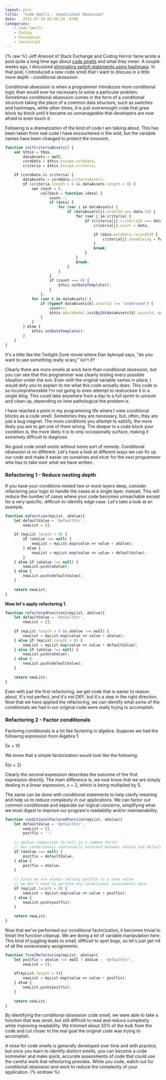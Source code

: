 ```yaml
---
layout: post
title:  "Code Smells - Conditional Obsession"
date:   2015-07-29 09:00:29 -0700
categories:
    - Code Smells
    - Coding
    - Foundation
    - Javascript
---
```

{% raw %}
Jeff Atwood of Stack Exchange and Coding Horror fame wrote a post quite a long time ago about <a href="http://blog.codinghorror.com/code-smells/" target="_blank">code smells</a> and what they mean. A couple weeks ago, I discussed <a href="http://www.chrisstead.net/archives/759/eliminating-switch-statements-with-hashmaps/" target="_blank">eliminating switch statements using hashmaps</a>. In that post, I introduced a new code smell that I want to discuss in a little more depth - conditional obsession.

Conditional obsession is when a programmer introduces more conditional logic than would ever be necessary to solve a particular problem. Sometimes conditional obsession comes in the form of a conditional structure taking the place of a common data structure, such as switches and hashmaps, while other times, it is just overwrought code that grew block by block until it became so unmanageable that developers are now afraid to even touch it.

Following is a dramatization of the kind of code I am talking about. This has been taken from real code I have encountered in the wild, but the variable names have been changed to protect the innocent.

```javascript
function initCriteriaAssets() {
    var $this = this,
        dataAssets = null,
        coreData = $this.$scope.coreData,
        criteria = $this.$scope.criteria;

    if (coreData && criteria) {
        dataAssets = coreData.criteriaAssets;
        if (criteria.length > 0 && dataAssets.length > 0) {
            var count = 0,
                callback = function (data) {
                    count--;
                    if (data) {
                        for (var i in dataAssets) {
                            if (dataAssets[i].assetId === data.id) {
                                for (var j in criteria) {
                                    if (criteria[j].criteriaId === dataAssets[i].criteriaId) {
                                        criteria[j].asset = data;

                                        if (data.metaData.recordId) {
                                            criteria[j].showDialog = false;
                                        }
                                        break;
                                    }
                                }
                                break;
                            }
                        }
                    }
                    if (count === 0) {
                        $this.setDataTemplate();
                    }
                };
            for (var k in dataAssets) {
                if (typeof dataAssets[k].assetId !== "undefined") {
                    count++;
                    $this.$dataModel.initById(dataAssets[k].assetId, callback);
                }
            }
        } else {
            $this.setDataTemplate();
        }
    }
}
```

It's a little like the Twilight Zone movie where Dan Aykroyd says, "do you want to see something really scary," isn't it?

Clearly there are more smells at work here than conditional obsession, but you can see that this programmer was clearly testing every possible situation under the sun. Even with the original variable names in place, I would defy you to explain to me what this code actually does.  This code is so incomprehensible I'm not going to even attempt to restructure it in a single blog.  This could take anywhere from a day to a full sprint to unravel and clean up, depending on how pathological the problem is.

I have reached a point in my programming life where I view conditional blocks as a code smell. Sometimes they are necessary, but, often, they are just a bug magnet. The more conditions you attempt to satisfy, the more likely you are to get one of them wrong.  The deeper in a code block your condition is, the more likely it is to only occasionally surface, making it extremely difficult to diagnose.

No good code smell exists without some sort of remedy. Conditional obsession is no different.  Let's have a look at different ways we can fix up our code and make it easier on ourselves and nicer for the next programmer who has to take over what we have written.

<h3>Refactoring 1 - Reduce nesting depth</h3>

If you have your conditions nested two or more layers deep, consider refactoring your logic to handle the cases at a single layer, instead.  This will reduce the number of cases where your code becomes unreachable except for a very specific, difficult-to-identify edge case.  Let's take a look at an example.

```javascript
function myFunction(myList, aValue){
    let defaultValue = 'defaultStr',
        newList = [];
    
    if (myList.length > 0) {
        if (aValue !== null) {
            newList = myList.map(value => value + aValue);
        } else {
            newList = myList.map(value => value + defaultValue);
        }
    } else if (aValue !== null) {
        newList.push(aValue);
    } else {
        newList.push(defaultValue);
    }
    
    return newList;
}
```

<strong>Now let's apply refactoring 1.</strong>

```javascript
function refactoredFunction1(myList, aValue){
    let defaultValue = 'defaultStr',
        newList = [];
    
    if (myList.length > 0 && aValue !== null) {
        newList = myList.map(value => value + aValue);
    } else if (myList.length > 0) {
        newList = myList.map(value => value + defaultValue);
    } else if (aValue !== null) {
        newList.push(aValue);
    } else {
        newList.push(defaultValue);
    }
    
    return newList;
}
```

Even with just the first refactoring, we get code that is easier to reason about.  It's not perfect, and it's not DRY, but it's a step in the right direction.  Now that we have applied the refactoring, we can identify what some of the conditionals we had in our original code were really trying to accomplish.

<h3>Refactoring 2 - Factor conditionals</h3>

Factoring conditionals is a lot like factoring in algebra.  Suppose we had the following expression from Algebra 1:

5x + 10

We know that a simple factorization would look like the following:

5(x + 2)

Clearly the second expression describes the outcome of the first expression directly.  The main difference is, we now know that we are simply dealing in a linear expression, x + 2, which is being multiplied by 5.

The same can be done with conditional statements to help clarify meaning and help us to reduce complexity in our applications.  We can factor out common conditionals and separate our logical concerns, simplifying what we must digest to improve our program's readability and/or maintainability.

```javascript
function conditionalFactoredFunction(myList, aValue){
    let defaultValue = 'defaultStr',
        newList = [],
        postfix = '';
    
    // aValue comparison to null is a common factor
    // Our conditionals continually switched between aValue and defaultValue
    if (aValue === null) {
        postfix = defaultValue;
    } else {
        postfix = aValue;
    }
    
    // Since we are always setting postfix to a sane value
    // we don't need to perform any conditional assessments here
    if (myList.length > 0) {
        newList = myList.map(value => value + postfix);
    } else {
        newList.push(postfix);
    }
    
    return newList;
}
```

Now that we've performed our conditional factorization, it becomes trivial to finish the function cleanup. We are doing a lot of variable manipulation here. This kind of juggling leads to small, difficult to spot bugs, so let's just get rid of all the unnecessary assignments.

```javascript
function finalRefactoring(myList, aValue){
    let postfix = aValue !== null ? aValue : 'defaultStr',
        newList = [];
	
	if(myList.length > 0){
		newList = myList.map(value => value + postfix);
	} else {
		newList.push(postfix);
	}
    
    return newList;
}
```

By identifying the conditional obsession code smell, we were able to take a function that was small, but still difficult to read and reduce complexity while improving readability. We trimmed about 33% of the bulk from the code and cut closer to the real goal the original code was trying to accomplish.

A nose for code smells is generally developed over time and with practice, but once you learn to identify distinct smells, you can become a code sommelier and make quick, accurate assessments of code that could use the careful work that refactoring provides. While you code, watch out for conditional obsession and work to reduce the complexity of your application.
{% endraw %}
    